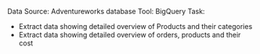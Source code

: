 Data Source: Adventureworks database
Tool: BigQuery
Task:

- Extract data showing detailed overview of Products and their categories
- Extract data showing detailed overview of orders, products and their cost
